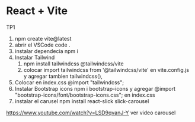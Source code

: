 # React + Vite

TP1 

1) npm create vite@latest
2) abrir el VSCode code .
3) instalar dependecia npm i
4) Instalar Tailwind 
    1) npm install tailwindcss @tailwindcss/vite
    2) colocar import tailwindcss from '@tailwindcss/vite' en vite.config.js y agregar tambien tailwindcss(),
5) Colocar en index.css @import "tailwindcss";
6) Instalar Bootstrap icons npm i bootstrap-icons y agregar @import "bootstrap-icons/font/bootstrap-icons.css"; en index.css
7) instalar el carusel npm install react-slick slick-carousel 

https://www.youtube.com/watch?v=LSD9qvanJ-Y ver video carousel 